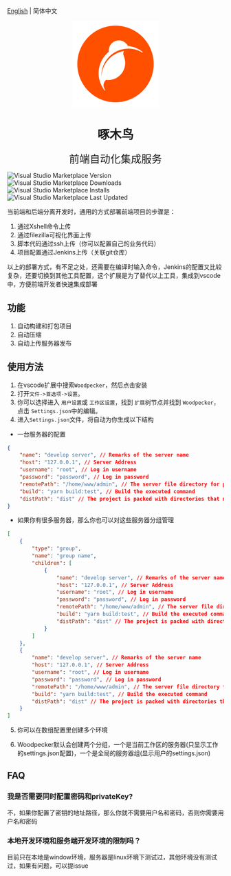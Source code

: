 [English](./README.md) | 简体中文
<p align="center">
  <img src="https://raw.githubusercontent.com/semmywong/woodpecker/main/assets/woodpecker.png" />
</p>

<h1 align="center">啄木鸟</h1>
<p align="center">
  <font size="5">前端自动化集成服务</font>
</p>

![Visual Studio Marketplace Version](https://img.shields.io/visual-studio-marketplace/v/SemmyWong.woodpecker) ![Visual Studio Marketplace Downloads](https://img.shields.io/visual-studio-marketplace/d/SemmyWong.woodpecker) ![Visual Studio Marketplace Installs](https://img.shields.io/visual-studio-marketplace/i/SemmyWong.woodpecker) ![Visual Studio Marketplace Last Updated](https://img.shields.io/visual-studio-marketplace/last-updated/SemmyWong.woodpecker?style=plastic)

当前端和后端分离开发时，通用的方式部署前端项目的步骤是：

1. 通过Xshell命令上传
2. 通过filezilla可视化界面上传
3. 脚本代码通过ssh上传（你可以配置自己的业务代码）
4. 项目配置通过Jenkins上传（关联git仓库）

以上的部署方式，有不足之处，还需要在编译时输入命令，Jenkins的配置又比较复杂，还要切换到其他工具配置，这个扩展是为了替代以上工具，集成到vscode中，方便前端开发者快速集成部署

## 功能

1. 自动构建和打包项目
2. 自动压缩
3. 自动上传服务器发布

## 使用方法

1. 在vscode扩展中搜索`Woodpecker`，然后点击安装
2. 打开`文件->首选项->设置`。
3. 你可以选择进入 `用户设置`或 `工作区设置`，找到 `扩展`树节点并找到 `Woodpecker`，点击 `Settings.json`中的编辑。
4. 进入`Settings.json`文件，将自动为你生成以下结构

* 一台服务器的配置

```json
{
    "name": "develop server", // Remarks of the server name
    "host": "127.0.0.1", // Server Address
    "username": "root", // Log in username
    "password": "password", // Log in password
    "remotePath": "/home/www/admin", // The server file directory for project uploads
    "build": "yarn build:test", // Build the executed command
    "distPath": "dist" // The project is packed with directories that need to be uploaded
}

```

* 如果你有很多服务器，那么你也可以对这些服务器分组管理

```json
[
    {
        "type": "group",
        "name": "group name",
        "children": [
            {
                "name": "develop server", // Remarks of the server name
                "host": "127.0.0.1", // Server Address
                "username": "root", // Log in username
                "password": "password", // Log in password
                "remotePath": "/home/www/admin", // The server file directory for project uploads
                "build": "yarn build:test", // Build the executed command
                "distPath": "dist" // The project is packed with directories that need to be uploaded
            }
        ]
    },
    {
        "name": "develop server", // Remarks of the server name
        "host": "127.0.0.1", // Server Address
        "username": "root", // Log in username
        "password": "password", // Log in password
        "remotePath": "/home/www/admin", // The server file directory for project uploads
        "build": "yarn build:test", // Build the executed command
        "distPath": "dist" // The project is packed with directories that need to be uploaded
    }
]
```

5. 你可以在数组配置里创建多个环境

6. Woodpecker默认会创建两个分组，一个是当前工作区的服务器(只显示工作的settings.json配置)，一个是全局的服务器组(显示用户的settings.json)

## FAQ

### 我是否需要同时配置密码和privateKey?

不，如果你配置了密钥的地址路径，那么你就不需要用户名和密码，否则你需要用户名和密码

### 本地开发环境和服务端开发环境的限制吗？

目前只在本地是window环境，服务器是linux环境下测试过，其他环境没有测试过，如果有问题，可以提issue
